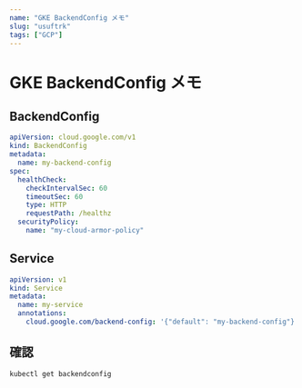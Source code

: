 ```yaml
---
name: "GKE BackendConfig メモ"
slug: "usuftrk"
tags: ["GCP"]
---
```


# GKE BackendConfig メモ

## BackendConfig

```yaml
apiVersion: cloud.google.com/v1
kind: BackendConfig
metadata:
  name: my-backend-config
spec:
  healthCheck:
    checkIntervalSec: 60
    timeoutSec: 60
    type: HTTP
    requestPath: /healthz
  securityPolicy:
    name: "my-cloud-armor-policy"
```

## Service

```yaml
apiVersion: v1
kind: Service
metadata:
  name: my-service
  annotations:
    cloud.google.com/backend-config: '{"default": "my-backend-config"}'
```

## 確認

```
kubectl get backendconfig
```